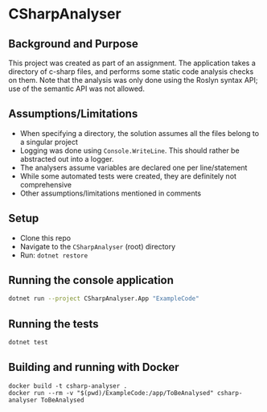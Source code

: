 # CSharpAnalyser

## Background and Purpose

This project was created as part of an assignment. The application takes a directory of c-sharp files, and performs some static code analysis checks on them. Note that the analysis was only done using the Roslyn syntax API; use of the semantic API was not allowed.

## Assumptions/Limitations
- When specifying a directory, the solution assumes all the files belong to a singular project
- Logging was done using `Console.WriteLine`. This should rather be abstracted out into a logger.
- The analysers assume variables are declared one per line/statement
- While some automated tests were created, they are definitely not comprehensive
- Other assumptions/limitations mentioned in comments

## Setup
- Clone this repo
- Navigate to the `CSharpAnalyser` (root) directory
- Run: `dotnet restore`

## Running the console application
```bash
dotnet run --project CSharpAnalyser.App "ExampleCode"
```

## Running the tests
```bash
dotnet test
```

## Building and running with Docker
```
docker build -t csharp-analyser .
docker run --rm -v "$(pwd)/ExampleCode:/app/ToBeAnalysed" csharp-analyser ToBeAnalysed
```

